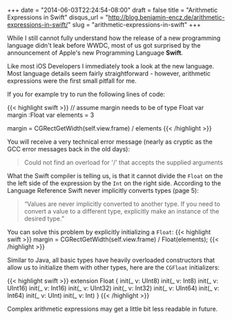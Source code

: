+++
date = "2014-06-03T22:24:54-08:00"
draft = false
title = "Arithmetic Expressions in Swift"
disqus_url = "http://blog.benjamin-encz.de/arithmetic-expressions-in-swift/"
slug = "arithmetic-expressions-in-swift"
+++

While I still cannot fully understand how the release of a new programming language didn't leak before WWDC, most of us got surprised by the announcement of Apple's new Programming Language **Swift**.

Like most iOS Developers I immediately took a look at the new language. Most language details seem fairly straightforward - however, arithmetic expressions were the first small pitfall for me.

<!--more-->

If you for example try to run the following lines of code:

{{< highlight swift >}}
// assume margin needs to be of type Float
var margin :Float
var elements = 3

margin = CGRectGetWidth(self.view.frame) / elements
{{< /highlight >}}

You will receive a very technical error message (nearly as cryptic as the GCC error messages back in the old days):
> Could not find an overload for '/' that accepts the supplied arguments

What the Swift compiler is telling us, is that it cannot divide the `Float` on the the left side of the expression by the `Int` on the right side. According to the Language Reference Swift never implicitly converts types (page 5):

> “Values are never implicitly converted to another type. If you need to convert a value to a different type, explicitly make an instance of the desired type.”

You can solve this problem by explicitly initializing a `Float`:
{{< highlight swift >}}
margin = CGRectGetWidth(self.view.frame) / Float(elements);
{{< /highlight >}}

Similar to Java, all basic types have heavily overloaded constructors that allow us to initialize them with other types, here are the `CGFloat` initializers:

{{< highlight swift >}}
extension Float {
	init(_ v: UInt8)
	init(_ v: Int8)
	init(_ v: UInt16)
	init(_ v: Int16)
	init(_ v: UInt32)
	init(_ v: Int32)
	init(_ v: UInt64)
	init(_ v: Int64)
	init(_ v: UInt)
	init(_ v: Int)
}
{{< /highlight >}}

Complex arithmetic expressions may get a little bit less readable in future.
